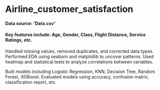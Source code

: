# Airline_customer_satisfaction

#### Data source: 'Data.csv'
#### Key features include: Age, Gender, Class, Flight Distance, Service Ratings, etc.

Handled missing values, removed duplicates, and corrected data types.
Performed EDA using seaborn and matplotlib to uncover patterns.
Used heatmap and statistical tests to analyze correlations between variables.

Built models including Logistic Regression, KNN, Decision Tree, Random Forest, XGBoost.
Evaluated models using accuracy, confusion matrix, classification report, etc.
